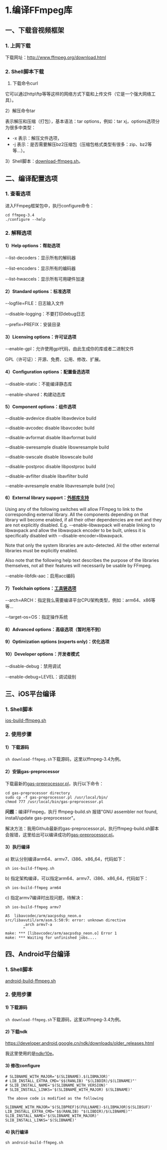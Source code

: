 # 1.编译FFmpeg库

## 一、下载音视频框架

### 1. 上网下载

下载网址：http://www.ffmpeg.org/download.html

### 2. Shell脚本下载

1) 下载命令curl

它可以通过http\ftp等等这样的网络方式下载和上传文件（它是一个强大网络工具）。

2）解压命令tar

表示解压和压缩（打包），基本语法：tar options，例如：tar xj，options选项分为很多中类型：

- -x 表示：解压文件选项，
- -j 表示：是否需要解压bz2压缩包（压缩包格式类型有很多：zip、bz2等等…）。

3）Shell脚本：[download-ffmpeg.sh](https://gitee.com/learnany/ffmpeg/blob/master/01_ffmpeg_compiled/download-ffmpeg.sh)。

## 二、编译配置选项

### 1. 查看选项

进入FFmpeg框架包中，执行configure命令：
```
cd ffmpeg-3.4
./configure --help
```

### 2. 解释选项

#### 1）Help options：帮助选项

--list-decoders：显示所有的解码器

--list-encoders：显示所有的编码器

--list-hwaccels：显示所有可用硬件加速

#### 2）Standard options：标准选项

--logfile=FILE：日志输入文件

--disable-logging：不要打印debug日志

--prefix=PREFIX：安装目录

#### 3）Licensing options：许可证选项

--enable-gpl：允许使用gpl代码，由此生成你的库或者二进制文件

GPL（许可证）：开源、免费、公用、修改、扩展。

#### 4）Configuration options：配置备选选项

--disable-static：不能编译静态库

--enable-shared：构建动态库

#### 5）Component options：组件选项

--disable-avdevice       disable libavdevice build

--disable-avcodec        disable libavcodec build

--disable-avformat       disable libavformat build

--disable-swresample     disable libswresample build

--disable-swscale        disable libswscale build

--disable-postproc       disable libpostproc build

--disable-avfilter       disable libavfilter build

--enable-avresample      enable libavresample build [no]

#### 6）External library support：<span style="border-bottom:2px solid; black;">外部库支持</span>

Using any of the following switches will allow FFmpeg to link to the
corresponding external library. All the components depending on that library
will become enabled, if all their other dependencies are met and they are not
explicitly disabled. E.g. --enable-libwavpack will enable linking to
libwavpack and allow the libwavpack encoder to be built, unless it is
specifically disabled with --disable-encoder=libwavpack.

Note that only the system libraries are auto-detected. All the other external
libraries must be explicitly enabled.

Also note that the following help text describes the purpose of the libraries
themselves, not all their features will necessarily be usable by FFmpeg.

 --enable-libfdk-aac：启用acc编码

#### 7）Toolchain options：<span style="border-bottom:2px solid; black;">工具链选项</span>

--arch=ARCH：指定我么需要编译平台CPU架构类型，例如：arm64、x86等等…

--target-os=OS：指定操作系统

#### 8）Advanced options：高级选项（暂时用不到）

#### 9）Optimization options (experts only)：优化选项

#### 10）Developer options：开发者模式

 --disable-debug：禁用调试

 --enable-debug=LEVEL：调试级别

## 三、iOS平台编译

### 1. Shell脚本

[ios-build-ffmpeg.sh](https://gitee.com/learnany/ffmpeg/blob/master/01_ffmpeg_compiled/ios-build-ffmpeg.sh)

### 2. 使用步骤

#### 1）下载源码

`sh download-ffmpeg.sh`下载源码，这里以ffmpeg-3.4为例。

#### 2）安装gas-preprocessor

下载最新的[gas-preprocessor.pl](https://github.com/libav/gas-preprocessor)，执行以下命令：

```
cd gas-preprocessor directory
sudo cp -f gas-preprocessor.pl /usr/local/bin/
chmod 777 /usr/local/bin/gas-preprocessor.pl
```

**问题**：编译FFmpeg，执行 ffmpeg-build.sh 报错"GNU assembler not found, install/update gas-preprocessor"。

解决方法：我用Github最新的gas-preprocessor.pl，执行ffmpeg-build.sh脚本会报错，这里给出可以编译成功的[gas-preprocessor.pl](https://gitee.com/learnany/ffmpeg/blob/master/01_ffmpeg_compiled/gas-preprocessor.pl)。

#### 3）执行编译

a) 默认分别编译arm64、armv7、i386、x86_64，代码如下：
```
sh ios-build-ffmpeg.sh
```
b) 指定架构编译，可以指定arm64、armv7、i386、x86_64，代码如下：
```
sh ios-build-ffmpeg arm64
```
c) 指定armv7编译时出现问题，待解决：
```
sh ios-build-ffmpeg armv7

AS  libavcodec/arm/aacpsdsp_neon.o
src/libavutil/arm/asm.S:50:9: error: unknown directive
        .arch armv7-a
        ^
make: *** [libavcodec/arm/aacpsdsp_neon.o] Error 1
make: *** Waiting for unfinished jobs....
```

## 四、Android平台编译

### 1. Shell脚本

[android-build-ffmpeg.sh](https://gitee.com/learnany/ffmpeg/blob/master/01_ffmpeg_compiled/android-build-ffmpeg.sh)

### 2. 使用步骤

#### 1) 下载源码

`sh download-ffmpeg.sh`下载源码，这里以ffmpeg-3.4为例。

#### 2) 下载ndk

https://developer.android.google.cn/ndk/downloads/older_releases.html

我这里使用的是[ndkr10e](https://dl.google.com/android/repository/android-ndk-r10e-darwin-x86_64.zip?hl=zh-cn)。

#### 3) 修改configure

```
# SLIBNAME_WITH_MAJOR='$(SLIBNAME).$(LIBMAJOR)'
# LIB_INSTALL_EXTRA_CMD='$$(RANLIB) "$(LIBDIR)/$(LIBNAME)"'
# SLIB_INSTALL_NAME='$(SLIBNAME_WITH_VERSION)'
# SLIB_INSTALL_LINKS='$(SLIBNAME_WITH_MAJOR) $(SLIBNAME)'
 
 The above code is modified as the following
 
SLIBNAME_WITH_MAJOR='$(SLIBPREF)$(FULLNAME)-$(LIBMAJOR)$(SLIBSUF)'
LIB_INSTALL_EXTRA_CMD='$$(RANLIB) "$(LIBDIR)/$(LIBNAME)"'
SLIB_INSTALL_NAME='$(SLIBNAME_WITH_MAJOR)'
SLIB_INSTALL_LINKS='$(SLIBNAME)'
```
#### 4) 执行编译
```
sh android-build-ffmpeg.sh
```





